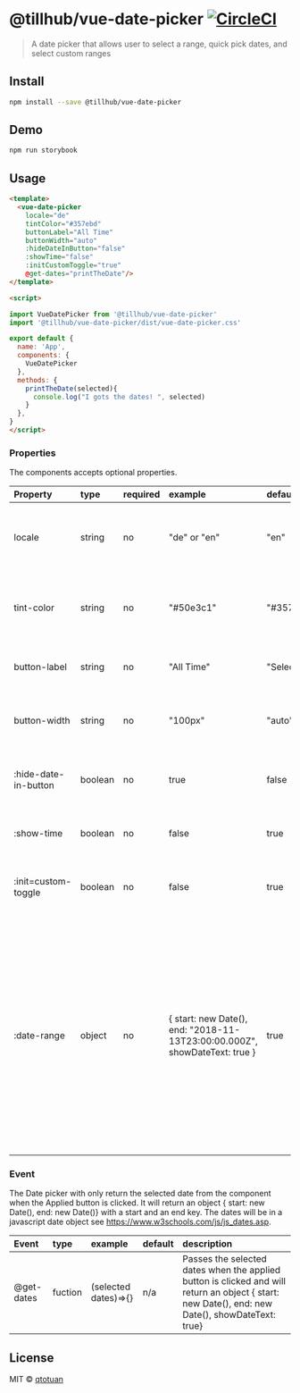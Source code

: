 # @tillhub/vue-date-picker [![CircleCI](https://circleci.com/gh/tillhub/vue-date-picker/tree/master.svg?style=svg)](https://circleci.com/gh/tillhub/vue-date-picker/tree/master)
> A date picker that allows user to select a range, quick pick dates, and select custom ranges

## Install

```bash
npm install --save @tillhub/vue-date-picker
```

## Demo

```bash
npm run storybook
```

## Usage

```html
<template>
  <vue-date-picker
    locale="de"
    tintColor="#357ebd"
    buttonLabel="All Time"
    buttonWidth="auto"
    :hideDateInButton="false"
    :showTime="false"
    :initCustomToggle="true"
    @get-dates="printTheDate"/>
</template>

<script>

import VueDatePicker from '@tillhub/vue-date-picker'
import '@tillhub/vue-date-picker/dist/vue-date-picker.css'

export default {
  name: 'App',
  components: {
    VueDatePicker
  },
  methods: {
    printTheDate(selected){
      console.log("I gots the dates! ", selected)
    }
  },
}
</script>
```

### Properties

The components accepts optional properties.

| Property          | type    | required | example                                                    | default   | description                                                                                                                                                                                                                                                        |
|:------------------|:--------|:---------|:-----------------------------------------------------------|:----------|:---------------------------------------------------------------------------                                                                                                                                                                                        |
| locale            | string  | no       | "de" or "en"                                               | "en"      | Currently only German and English is supported. Only 'de' and 'en '                                                                                                                                                                                                |
| tint-color        | string  | no       | "#50e3c1"                                                  | "#357ebd" | This allows customized color of the highlighted date range on the calender                                                                                                                                                                                         |
| button-label       | string  | no       | "All Time"                                                 | "Select"  | Customized Button Lable to override default                                                                                                                                                                                                                        |
| button-width       | string  | no       | "100px"                                                    | "auto"    | Overrides the button width, but default it adjust to content                                                                                                                                                                                                       |
| :hide-date-in-button | boolean | no       | true                                                       | false     | Overrides the applied date being showed in place of Button label                                                                                                                                                                                                   |
| :show-time         | boolean | no       | false                                                      | true      | Overrides the time being shown next to the date                                                                                                                                                                                                                    |
| :init=custom-toggle | boolean | no       | false                                                      | true      | Activates or de-activate Custom toggle at the bottom on inital open                                                                                                                                                                                                |
| :date-range       | object  | no       | { start: new Date(), end: "2018-11-13T23:00:00.000Z", showDateText: true } | true      | Allows the date-range to be past in. The obejct must include a 'start' and 'end' key with a date value or an ISO sting. 'showDateText' (optional) must be a boolean and will over ride the button lable and message above the calender to be the date range. It defaults to false |

### Event

The Date picker with only return the selected date from the component when the Applied button is clicked. It will return an object { start: new Date(), end: new Date()} with a start and an end key. The dates will be in a javascript date object see https://www.w3schools.com/js/js_dates.asp.

| Event      | type    | example              | default | description                                                                                                                   |
|:-----------|:--------|:---------------------|:--------|:------------------------------------------------------------------------------------------------------------------------------|
| @get-dates | fuction | (selected dates)=>{} | n/a     | Passes the selected dates when the applied button is clicked and will return an object  { start: new Date(), end: new Date(), showDateText: true} |

## License

MIT © [qtotuan](https://github.com/qtotuan)
